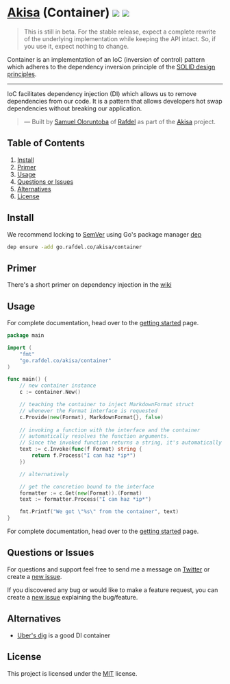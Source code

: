 # [Akisa][akisa] (Container) ![][version-badge] [![][license-badge]](LICENSE)

> This is still in beta. For the stable release, expect a complete rewrite of the underlying implementation while keeping the API intact. So, if you use it, expect nothing to change.

Container is an implementation of an IoC (inversion of control) pattern which adheres to the dependency inversion principle of the [SOLID design principles][scotch-solid].

<hr/>

IoC facilitates dependency injection (DI) which allows us to remove dependencies from our code. It is a pattern that allows developers hot swap dependencies without breaking our application.

> &mdash; Built by [Samuel Oloruntoba][my-twitter] of [Rafdel][rafdel] as part of the [Akisa][akisa] project.

## Table of Contents <!-- omit in toc -->
<!-- TOC -->
1. [Install](#install)
2. [Primer](#primer)
3. [Usage](#usage)
4. [Questions or Issues](#questions-or-issues)
5. [Alternatives](#alternatives)
6. [License](#license)

## Install
We recommend locking to [SemVer](http://semver.org/) using Go's package manager [dep](https://golang.github.io/dep/)

```sh
dep ensure -add go.rafdel.co/akisa/container
```

## Primer
There's a short primer on dependency injection in the [wiki][wiki-primer]

## Usage

For complete documentation, head over to the [getting started][wiki-getting-started] page.

```go
package main

import (
    "fmt"
    "go.rafdel.co/akisa/container"
)

func main() {
    // new container instance
    c := container.New()

    // teaching the container to inject MarkdownFormat struct 
    // whenever the Format interface is requested
    c.Provide(new(Format), MarkdownFormat{}, false)
    
    // invoking a function with the interface and the container
    // automatically resolves the function arguments.
    // Since the invoked function returns a string, it's automatically returned
    text := c.Invoke(func(f Format) string {
        return f.Process("I can haz *ip*")
    })

    // alternatively

    // get the concretion bound to the interface
    formatter := c.Get(new(Format)).(Format)
    text := formatter.Process("I can haz *ip*")

    fmt.Printf("We got \"%s\" from the container", text)
}
```

For complete documentation, head over to the [getting started][wiki-getting-started] page.

## Questions or Issues
For questions and support feel free to send me a message on [Twitter][my-twitter] or create a [new issue][issue].

If you discovered any bug or would like to make a feature request, you can create a [new issue][issue] explaining the bug/feature.

## Alternatives
- [Uber's dig](https://github.com/uber-go/dig) is a good DI container

## License
This project is licensed under the [MIT](LICENSE) license.

[akisa]: https://github.com/GoAkisa
[scotch-solid]: https://bit.ly/1HJaKXW
[rafdel]: https://rafdel.co
[my-twitter]: https://twitter.com/kayandrae07
[wiki-primer]: ../../wiki/primer
[wiki-getting-started]: ../../wiki/getting-started
[issue]: https://github.com/GoAkisa/Container/issues
[version-badge]: https://img.shields.io/github/tag/GoAkisa/Container.svg
[license-badge]: https://img.shields.io/apm/l/vim-mode.svg?longCache=true
[badge-progress]: https://img.shields.io/badge/status-progress-blue.svg
[badge-planning]: https://img.shields.io/badge/status-planning-orange.svg